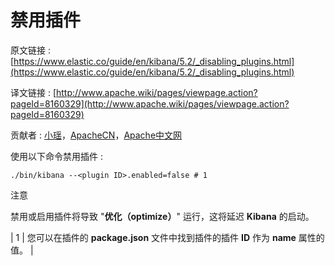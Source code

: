 # 禁用插件

原文链接 : [https://www.elastic.co/guide/en/kibana/5.2/_disabling_plugins.html](https://www.elastic.co/guide/en/kibana/5.2/_disabling_plugins.html)

译文链接 : [http://www.apache.wiki/pages/viewpage.action?pageId=8160329](http://www.apache.wiki/pages/viewpage.action?pageId=8160329)

贡献者 : [小瑶](/display/~chenyao)，[ApacheCN](/display/~apachecn)，[Apache中文网](/display/~apachechina)

使用以下命令禁用插件 : 

```
./bin/kibana --<plugin ID>.enabled=false # 1
```

注意

禁用或启用插件将导致 "**优化（optimize）**" 运行，这将延迟 **Kibana** 的启动。

| 1 | 您可以在插件的 **package.json** 文件中找到插件的插件 **ID** 作为 **name** 属性的值。 |